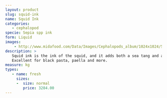 ```yaml
---
layout: product
slug: squid-ink
name: Squid Ink
categories:
   - cephalopod
specie: Sepia spp ink
form: Liquid 
images:
    - http://www.midafood.com/Data/Images/Cephalopods_album/1024x1024/54acdb7ccdc0c384.jpg
description: >
   Squid ink is the ink of the squid, and it adds both a sea tang and a deep black glow to every recipe.
   Excellent for black pasta, paella and more.
measure: kg
types:
   - name: fresh
     sizes:
     -  size: normal
        price: 3284.00
---
```

